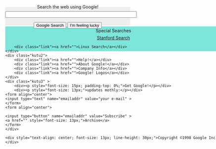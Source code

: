 <!DOCTYPE html>
<html lang="en">
<head>
    <meta charset="UTF-8">
    <meta http-equiv="X-UA-Compatible" content="IE=edge">
    <meta name="viewport" content="width=device-width, initial-scale=1.0">
    <title>Document</title>
    <style>
        img{display: block;
        margin-left: auto;
        margin-right: auto;
        }
        .kutu{width:auto;
        height:60px;
        background-color:#eeeeee;
        margin-bottom: 3px;
        margin-left: 50px;
        margin-right: 50px;}
        .kutu1{height: 80px;
            width:700px;
            background-color: #7ee5da;
            float: left;
            margin-right: 3px;
            margin-left: 50px;
        }
        .link{
            text-align: center;
        }
        .kutu2{height: 80px;
            width:300px;
            background-color: #70ccc2;
            float: left;
            margin-right: 3px;
        }
        .kutu3{height: 80px;
            width:798px;
            background-color:#62b3aa;
            float: left;
            margin-right: 50px;
            align:center;
        }
        p{text-align: center;
        line-height: 0px;}
        .p{line-height: 15px;
        }
    </style>
</head>
<body>
    <img src="https://web.archive.org/web/19990504112211im_/http://www.google.com/google.jpg" alt="">
    <div class="kutu"> 
        <div><p style="text-align: center;">Search the web using Google!</p>
    </div>
    <div><form align="center"> 
            <input type="text" size="50">
        </form>
        <form align="center">            <input type="button" size="15" value="Google Search">
            <input type="button" size="15" value="I'm feeling lucky">
        </form>
    </div>
    </div>
    <div class="kutu1">
        <p>Special Searches</p>
        <div class="link"><a href="">Stanford Search</a></div>

        <div class="link"><a href="">Linux Search</a></div>
    </div>
    <div class="kutu2">
        <div class="link"><a href="">Help!</a></div>
        <div class="link"><a href="">About Google!</a></div>
        <div class="link"><a href="">Company Info</a></div>
        <div class="link"><a href="">Google! Logos</a></div>
    </div>
    <div class="kutu3" >
        <div><p style="font-size: 15px; padding-top: 0%;">Get Google!</p></div>
        <div><p style="font-size: 13px;">updates mothly:</p></div>
    <form align="center"> 
    <input type="text" name="emailaddr" value="your e-mail" >
    </form>
    <form align="center"> 

    <input type="button" name="emailaddr" value="Subscribe" >
    <a href="" style="font-size: 13px;">Archive</a>
    </form>
    </div>

    <div style="text-align: center; font-size: 13px; line-height: 30px;">Copyright ©1998 Google Inc.</div>
</body>
</html>
